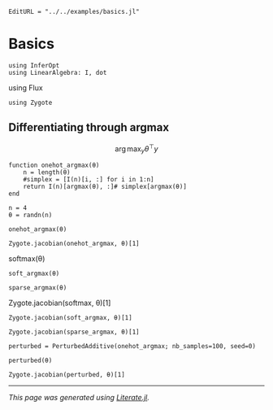 ```@meta
EditURL = "../../examples/basics.jl"
```

# Basics

````@example basics
using InferOpt
using LinearAlgebra: I, dot
````

using Flux

````@example basics
using Zygote
````

## Differentiating through argmax

```math
\arg\max_y \theta^\top y
```

````@example basics
function onehot_argmax(θ)
    n = length(θ)
    #simplex = [I(n)[i, :] for i in 1:n]
    return I(n)[argmax(θ), :]# simplex[argmax(θ)]
end
````

````@example basics
n = 4
θ = randn(n)
````

````@example basics
onehot_argmax(θ)
````

````@example basics
Zygote.jacobian(onehot_argmax, θ)[1]
````

softmax(θ)

````@example basics
soft_argmax(θ)
````

````@example basics
sparse_argmax(θ)
````

Zygote.jacobian(softmax, θ)[1]

````@example basics
Zygote.jacobian(soft_argmax, θ)[1]
````

````@example basics
Zygote.jacobian(sparse_argmax, θ)[1]
````

````@example basics
perturbed = PerturbedAdditive(onehot_argmax; nb_samples=100, seed=0)
````

````@example basics
perturbed(θ)
````

````@example basics
Zygote.jacobian(perturbed, θ)[1]
````

---

*This page was generated using [Literate.jl](https://github.com/fredrikekre/Literate.jl).*

